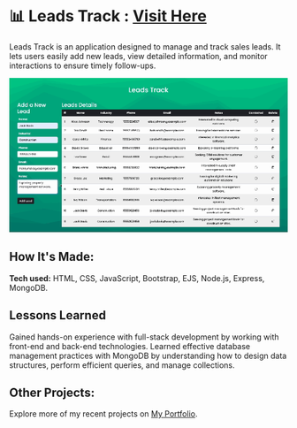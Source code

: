 # 📊 Leads Track : [Visit Here](https://leads-track.onrender.com/)

Leads Track is an application designed to manage and track sales leads. It lets users easily add new leads, view detailed information, and monitor interactions to ensure timely follow-ups.

![Leads Track Preview](/public/assets/img/preview.gif)

## How It's Made:

**Tech used:** 
HTML, CSS, JavaScript, Bootstrap, EJS, Node.js, Express, MongoDB.

## Lessons Learned
Gained hands-on experience with full-stack development by working with front-end and back-end technologies. Learned effective database management practices with MongoDB by understanding how to design data structures, perform efficient queries, and manage collections.

## Other Projects:
Explore more of my recent projects on [My Portfolio](https://faliloukhouma.com).
